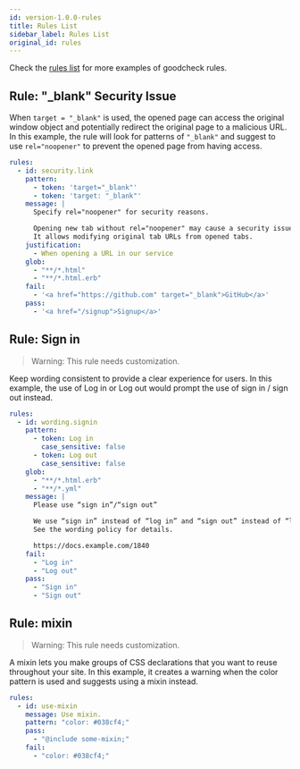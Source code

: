 ```yaml
---
id: version-1.0.0-rules
title: Rules List
sidebar_label: Rules List
original_id: rules
---
```


Check the [rules list](https://docusaurus.io) for more examples of goodcheck rules.


## Rule: "_blank" Security Issue
When `target = "_blank"` is used, the opened page can access the original window object and potentially redirect the original page to a malicious URL. In this example, the rule will look for patterns of `"_blank"` and suggest to use `rel="noopener"` to prevent the opened page from having access.

```yaml
rules:
  - id: security.link
    pattern:
      - token: 'target="_blank"'
      - token: 'target: "_blank"'
    message: |
      Specify rel="noopener" for security reasons.

      Opening new tab without rel="noopener" may cause a security issue.
      It allows modifying original tab URLs from opened tabs.
    justification:
      - When opening a URL in our service
    glob:
      - "**/*.html"
      - "**/*.html.erb"
    fail:
      - '<a href="https://github.com" target="_blank">GitHub</a>'
    pass:
      - '<a href="/signup">Signup</a>'
```

## Rule: Sign in
> Warning: This rule needs customization.

Keep wording consistent to provide a clear experience for users. In this example, the use of Log in or Log out would prompt the use of sign in / sign out instead.

```yaml
rules:
  - id: wording.signin
    pattern:
      - token: Log in
        case_sensitive: false
      - token: Log out
        case_sensitive: false
    glob:
      - "**/*.html.erb"
      - "**/*.yml"
    message: |
      Please use “sign in”/“sign out”

      We use “sign in” instead of “log in” and “sign out” instead of “log out”.
      See the wording policy for details.

      https://docs.example.com/1840
    fail:
      - "Log in"
      - "Log out"
    pass:
      - "Sign in"
      - "Sign out"
```

## Rule: mixin
> Warning: This rule needs customization.

A mixin lets you make groups of CSS declarations that you want to reuse throughout your site. In this example, it creates a warning when the color pattern is used and suggests using a mixin instead.

```yaml
rules:
  - id: use-mixin
    message: Use mixin.
    pattern: "color: #038cf4;"
    pass:
      - "@include some-mixin;"
    fail:
      - "color: #038cf4;"
```